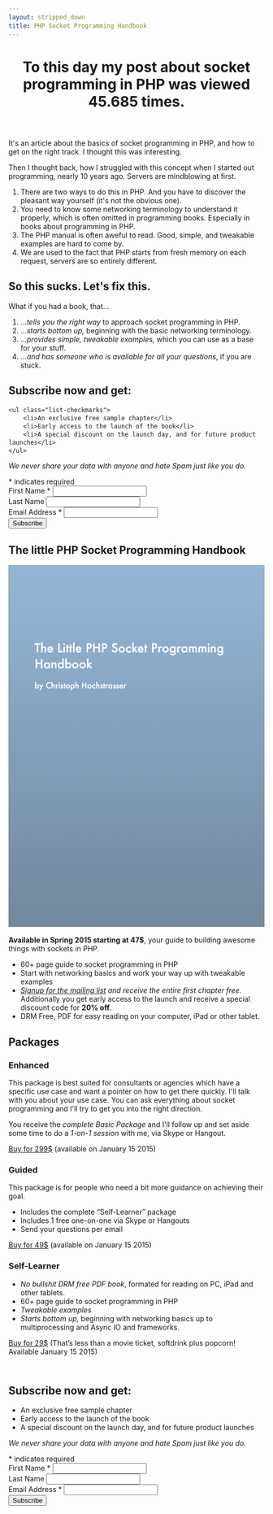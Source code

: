 ```yaml
---
layout: stripped_down
title: PHP Socket Programming Handbook
---
```

<header class="page-title">
    <h1>
        To this day my post about socket programming in PHP was viewed 45.685 times.
    </h1>
</header>

It's an article about the basics of socket programming in PHP, and how to get on
the right track. I thought this was interesting.

Then I thought back, how I struggled with this concept when I started out
programming, nearly 10 years ago. Servers are mindblowing at first.

1. There are two ways to do this in PHP. And you have to discover the pleasant
   way yourself (it's not the obvious one).
2. You need to know some networking terminology to understand it properly, which is often omitted
   in programming books. Especially in books about programming in PHP.
3. The PHP manual is often aweful to read. Good, simple, and tweakable examples are hard to come by.
4. We are used to the fact that PHP starts from fresh memory on each request,
   servers are so entirely different.

## So this sucks. Let's fix this.

What if you had a book, that…

1. …_tells you the right way_ to approach socket programming in PHP.
2. …_starts bottom up,_ beginning with the basic networking terminology.
3. …_provides simple, tweakable examples,_ which you can use as a base for your
   stuff.
4. …_and has someone who is available for all your questions_, if you are stuck.

<div style="margin-top: 2em;">
<div id="mc_embed_signup">
<form action="//christophh.us7.list-manage.com/subscribe/post?u=d87aafa86509e5206d575da4c&amp;id=e81c880932" method="post" id="mc-embedded-subscribe-form" name="mc-embedded-subscribe-form" class="validate" target="_blank" novalidate>
    <h2>
        Subscribe now and get:
    </h2>

    <ul class="list-checkmarks">
        <li>An exclusive free sample chapter</li>
        <li>Early access to the launch of the book</li>
        <li>A special discount on the launch day, and for future product launches</li>
    </ul>

<p><em>We never share your data with anyone and hate Spam just like you
do.</em></p>
<div class="indicates-required"><span class="asterisk">*</span> indicates required</div>
<div class="mc-field-group">
    <label for="mce-FNAME">First Name  <span class="asterisk">*</span>
</label>
    <input type="text" value="" name="FNAME" class="required" id="mce-FNAME">
</div>
<div class="mc-field-group">
    <label for="mce-LNAME">Last Name </label>
    <input type="text" value="" name="LNAME" class="" id="mce-LNAME">
</div>
<div class="mc-field-group">
    <label for="mce-EMAIL">Email Address  <span class="asterisk">*</span>
</label>
    <input type="email" value="" name="EMAIL" class="required email" id="mce-EMAIL">
</div>
    <div id="mce-responses" class="clear">
        <div class="response" id="mce-error-response" style="display:none"></div>
        <div class="response" id="mce-success-response" style="display:none"></div>
    </div>    <!-- real people should not fill this in and expect good things - do not remove this or risk form bot signups-->
    <div style="position: absolute; left: -5000px;"><input type="text" name="b_d87aafa86509e5206d575da4c_e81c880932" tabindex="-1" value=""></div>
    <div class="clear"><input type="submit" value="Subscribe" name="subscribe" id="mc-embedded-subscribe" class="button"></div>
</form>
</div>
<script type='text/javascript' src='//s3.amazonaws.com/downloads.mailchimp.com/js/mc-validate.js'></script>
<script type='text/javascript'>
(function($) {
window.fnames = new Array(); window.ftypes = new Array();fnames[1]='FNAME';ftypes[1]='text';fnames[2]='LNAME';ftypes[2]='text';fnames[0]='EMAIL';ftypes[0]='email';
}(jQuery));
var $mcj = jQuery.noConflict(true);
</script>
<!--End mc_embed_signup-->
</div>

## The little PHP Socket Programming Handbook

<div class="book-cover left">
    <p><img src="/images/socket-book/Cover.png" alt=""></p>
</div>

__Available in Spring 2015 starting at 47$__, your guide to building awesome things with sockets
in PHP.

* 60+ page guide to socket programming in PHP
* Start with networking basics and work your way up with tweakable examples
* _[Signup for the mailing list](/php-socket-programming-handbook/subscribe/) and receive the entire first chapter free._
  Additionally you get early access to the launch and receive a special discount code
  for __20% off__.
* DRM Free, PDF for easy reading on your computer, iPad or other tablet.

<div style="clear: both;"></div>

## Packages

### Enhanced

This package is best suited for consultants or agencies which have a specific
use case and want a pointer on how to get there quickly. I'll talk with you
about your use case. You can ask everything about socket programming and I'll
try to get you into the right direction.

You receive the _complete Basic Package_ and I'll follow up and set aside some
time to do a _1-on-1 session_ with me, via Skype or Hangout.

<p><a href="/php-socket-programming-handbook/subscribe/?pkg=enhanced" class="button">Buy for 299$</a> (available on January 15 2015)</p>

### Guided

This package is for people who need a bit more guidance on achieving their goal.

* Includes the complete “Self-Learner” package
* Includes 1 free one-on-one via Skype or Hangouts
* Send your questions per email

<p><a href="/php-socket-programming-handbook/subscribe/?pkg=guided" class="button">Buy for 49$</a> (available on January 15 2015)</p>

### Self-Learner

* _No bullshit DRM free PDF book_, formated for reading on PC, iPad and other
  tablets.
* 60+ page guide to socket programming in PHP
* _Tweakable examples_
* _Starts bottom up,_ beginning with networking basics up to multiprocessing and
  Async IO and frameworks.

<p><a href="/php-socket-programming-handbook/subscribe/?pkg=basic" class="button">Buy for 29$</a> (That’s less than a movie ticket, softdrink plus popcorn! Available January 15 2015)</p>

<div style="margin-top: 4em;">
<div id="mc_embed_signup">
<form action="//christophh.us7.list-manage.com/subscribe/post?u=d87aafa86509e5206d575da4c&amp;id=e81c880932" method="post" id="mc-embedded-subscribe-form" name="mc-embedded-subscribe-form" class="validate" target="_blank" novalidate>
	<h2>
     Subscribe now and get:
 </h2>

 <ul class="list-checkmarks">
     <li>An exclusive free sample chapter</li>
     <li>Early access to the launch of the book</li>
     <li>A special discount on the launch day, and for future product launches</li>
 </ul>
<p><em>We never share your data with anyone and hate Spam just like you
do.</em></p>
<div class="indicates-required"><span class="asterisk">*</span> indicates required</div>
<div class="mc-field-group">
	<label for="mce-FNAME">First Name  <span class="asterisk">*</span>
</label>
	<input type="text" value="" name="FNAME" class="required" id="mce-FNAME">
</div>
<div class="mc-field-group">
	<label for="mce-LNAME">Last Name </label>
	<input type="text" value="" name="LNAME" class="" id="mce-LNAME">
</div>
<div class="mc-field-group">
	<label for="mce-EMAIL">Email Address  <span class="asterisk">*</span>
</label>
	<input type="email" value="" name="EMAIL" class="required email" id="mce-EMAIL">
</div>
	<div id="mce-responses" class="clear">
		<div class="response" id="mce-error-response" style="display:none"></div>
		<div class="response" id="mce-success-response" style="display:none"></div>
	</div>    <!-- real people should not fill this in and expect good things - do not remove this or risk form bot signups-->
    <div style="position: absolute; left: -5000px;"><input type="text" name="b_d87aafa86509e5206d575da4c_e81c880932" tabindex="-1" value=""></div>
    <div class="clear"><input type="submit" value="Subscribe" name="subscribe" id="mc-embedded-subscribe" class="button"></div>
</form>
</div>
<script type='text/javascript' src='//s3.amazonaws.com/downloads.mailchimp.com/js/mc-validate.js'></script>
<script type='text/javascript'>
(function($) {
window.fnames = new Array(); window.ftypes = new Array();fnames[1]='FNAME';ftypes[1]='text';fnames[2]='LNAME';ftypes[2]='text';fnames[0]='EMAIL';ftypes[0]='email';
}(jQuery));
var $mcj = jQuery.noConflict(true);
</script>
<!--End mc_embed_signup-->
</div>
